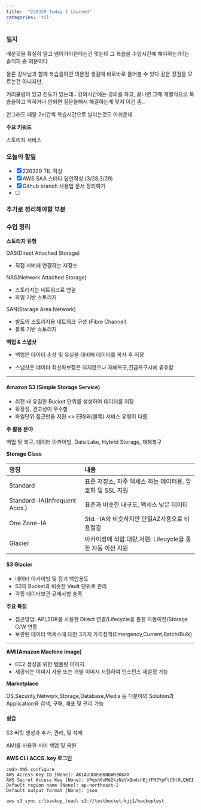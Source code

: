```yaml
---
title:  "220329 Today I Learned"
categories: 'til'
---
```

<!-- 
![aas](/assets/til/220328til1.png)

<img src="/assets/til/220328til1.png" width="100%" height="100%"> -->



### 일지

배운것을 확실히 알고 넘어가야한다는건 맞는데
그 복습을 수업시간에 해야하는가?는 솔직히 좀 의문이다

물론 강사님과 함께 복습을하면 의문점 생길때 바로바로 물어볼 수 있다 같은 장점을 모르는건 아니지만,

커리큘럼이 있고 진도가 있는데.. 강의시간에는 강의를 하고, 끝나면 그때 개별적으로 복습을하고 막히거나 안되면 질문을해서 해결하는게 맞지 이건 좀..

안그래도 매일 2시간씩 복습시간으로 날리는것도 아쉬운데


**주요 키워드**

스토리지 서비스

### 오늘의 할일

- [x] 220329 TIL 작성
- [x] AWS SAA 스터디 답안작성 (3/28,3/29)
- [x] Github branch 사용법 문서 정리하기
- [ ] 

### 추가로 정리해야할 부분



### 수업 정리

**스토리지 유형**

DAS(Direct Attached Storage)

- 직접 서버에 연결하는 저장소

NAS(Network Attached Storage)

- 스토리지는 네트워크로 연결
- 파일 기반 스토리지

SAN(Storage Area Network)

- 별도의 스토리지용 네트워크 구성 (Fibre Channel)
- 블록 기반 스토리지

**백업 & 스냅샷**

- 백업은 데이터 손상 및 유실을 대비해 데이터를 복사 후 저장

- 스냅샷은 데이터 최신화보장은 되지않으나 재해복구,긴급복구시에 유효함

---

#### Amazon S3 (Simple Storage Service)

- 리전 내 유일한 Bucket 단위를 생성하여 데이터를 저장
- 확장성, 견고성이 우수함
- 파일단위 접근만을 지원 <> EBS와(블록) 서비스 유형이 다름

**주 활용 분야**

백업 및 복구, 데이터 아카이빙, Data Lake, Hybrid Storage, 재해복구

**Storage Class**

|명칭|내용|
|:---|:---|
|Standard|표준 저장소, 자주 액세스 하는 데이터용. 암호화 및 SSL 지원|
|Standard-IA(Infrequent Accs.)|표준과 비슷한 내구도, 액세스 낮은 데이터|
|One Zone-IA|Std.-IA와 비슷하지만 단일AZ사용으로 비용절감|
|Glacier|아카이빙에 적합.대량,저렴. Lifecycle을 통한 자동 이전 지원|

#### S3 Glacier

- 데이터 아카이빙 및 장기 백업용도
- S3의 Bucket과 비슷한 Vault 단위로 관리
- 각종 데이터보관 규제사항 충족

**주요 특징**

- 접근방법: API,SDK를 사용한 Direct 연결/Lifecycle을 통한 자동이전/Storage G/W 연동
- 보관된 데이터 액세스에 대한 3가지 가격정책(Emergency,Current,Batch/Bulk)

---

**AMI(Amazon Machine Image)**

- EC2 생성을 위한 템플릿 이미지
- 제공되는 이미지 사용 또는 개별 이미지 저장하여 인스턴스 재설정 가능

**Marketplace**

OS,Security,Network,Storage,Database,Media 등 다분야의 Solution과 Application을 검색, 구매, 배포 및 관리 가능

#### 실습

S3 버킷 생성과 추가, 관리, 및 삭제

AMI를 사용한 서버 백업 및 복원

**AWS CLI ACCS. key 로그인**

```
cmd> AWS configure
AWS Access Key ID [None]: AKIAUUUUSB6NOWR3K6XX
AWS Secret Access Key [None]: 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
Default region name [None]: ap-northeast-2
Default output format [None]: json
```

```
aws s3 sync c:\backup_load\ s3://testbucket-kjj1/backuptest
```